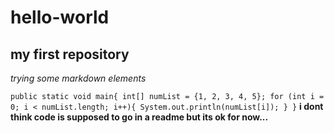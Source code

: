 # hello-world
## my first repository
*trying some markdown elements*

`
public static void main{
int[] numList = {1, 2, 3, 4, 5};
for (int i = 0; i < numList.length; i++){
System.out.println(numList[i]);
}
}
`
**i dont think code is supposed to go in a readme but its ok for now...**


